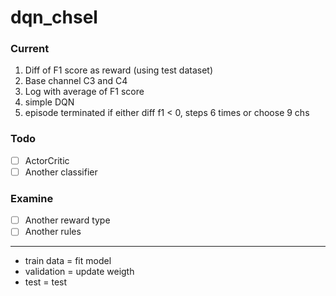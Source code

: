 # dqn_chsel

### Current
1. Diff of F1 score as reward (using test dataset)
2. Base channel C3 and C4
3. Log with average of F1 score
4. simple DQN
5. episode terminated if either diff f1 < 0, steps 6 times or choose 9 chs

### Todo
- [ ] ActorCritic
- [ ] Another classifier

### Examine
- [ ] Another reward type
- [ ] Another rules
---
- train data = fit model
- validation = update weigth
- test = test
